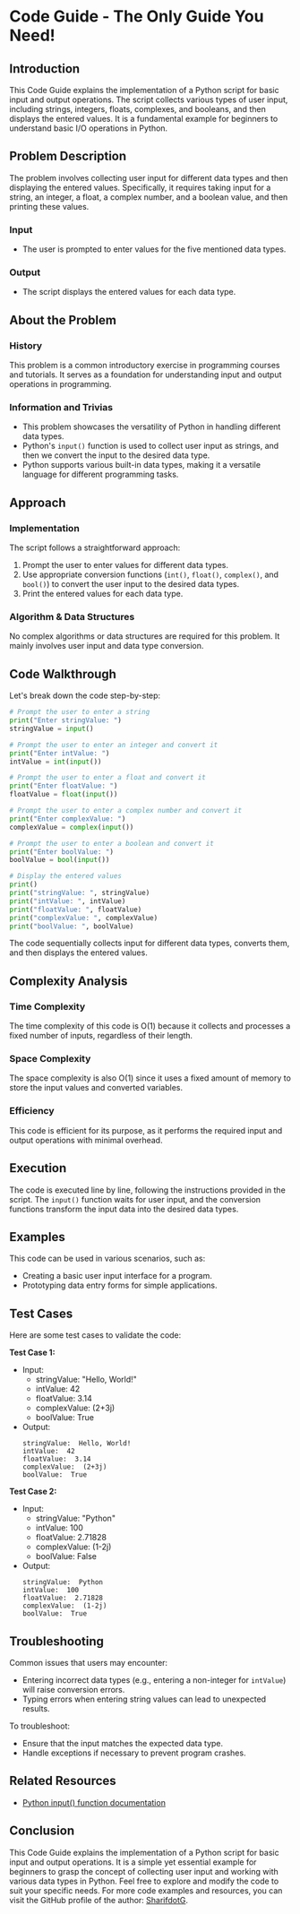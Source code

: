 # Code Guide - The Only Guide You Need!

## Introduction
This Code Guide explains the implementation of a Python script for basic input and output operations. The script collects various types of user input, including strings, integers, floats, complexes, and booleans, and then displays the entered values. It is a fundamental example for beginners to understand basic I/O operations in Python.

## Problem Description
The problem involves collecting user input for different data types and then displaying the entered values. Specifically, it requires taking input for a string, an integer, a float, a complex number, and a boolean value, and then printing these values.

### Input
- The user is prompted to enter values for the five mentioned data types.

### Output
- The script displays the entered values for each data type.

## About the Problem
### History
This problem is a common introductory exercise in programming courses and tutorials. It serves as a foundation for understanding input and output operations in programming.

### Information and Trivias
- This problem showcases the versatility of Python in handling different data types.
- Python's `input()` function is used to collect user input as strings, and then we convert the input to the desired data type.
- Python supports various built-in data types, making it a versatile language for different programming tasks.

## Approach
### Implementation
The script follows a straightforward approach:
1. Prompt the user to enter values for different data types.
2. Use appropriate conversion functions (`int()`, `float()`, `complex()`, and `bool()`) to convert the user input to the desired data types.
3. Print the entered values for each data type.

### Algorithm & Data Structures
No complex algorithms or data structures are required for this problem. It mainly involves user input and data type conversion.

## Code Walkthrough
Let's break down the code step-by-step:

```python
# Prompt the user to enter a string
print("Enter stringValue: ")
stringValue = input()

# Prompt the user to enter an integer and convert it
print("Enter intValue: ")
intValue = int(input())

# Prompt the user to enter a float and convert it
print("Enter floatValue: ")
floatValue = float(input())

# Prompt the user to enter a complex number and convert it
print("Enter complexValue: ")
complexValue = complex(input())

# Prompt the user to enter a boolean and convert it
print("Enter boolValue: ")
boolValue = bool(input())

# Display the entered values
print()
print("stringValue: ", stringValue)
print("intValue: ", intValue)
print("floatValue: ", floatValue)
print("complexValue: ", complexValue)
print("boolValue: ", boolValue)
```

The code sequentially collects input for different data types, converts them, and then displays the entered values.

## Complexity Analysis
### Time Complexity
The time complexity of this code is O(1) because it collects and processes a fixed number of inputs, regardless of their length.

### Space Complexity
The space complexity is also O(1) since it uses a fixed amount of memory to store the input values and converted variables.

### Efficiency
This code is efficient for its purpose, as it performs the required input and output operations with minimal overhead.

## Execution
The code is executed line by line, following the instructions provided in the script. The `input()` function waits for user input, and the conversion functions transform the input data into the desired data types.

## Examples
This code can be used in various scenarios, such as:
- Creating a basic user input interface for a program.
- Prototyping data entry forms for simple applications.

## Test Cases
Here are some test cases to validate the code:

**Test Case 1:**
- Input:
  - stringValue: "Hello, World!"
  - intValue: 42
  - floatValue: 3.14
  - complexValue: (2+3j)
  - boolValue: True
- Output:
  ```
  stringValue:  Hello, World!
  intValue:  42
  floatValue:  3.14
  complexValue:  (2+3j)
  boolValue:  True
  ```

**Test Case 2:**
- Input:
  - stringValue: "Python"
  - intValue: 100
  - floatValue: 2.71828
  - complexValue: (1-2j)
  - boolValue: False
- Output:
  ```
  stringValue:  Python
  intValue:  100
  floatValue:  2.71828
  complexValue:  (1-2j)
  boolValue:  True
  ```

## Troubleshooting
Common issues that users may encounter:
- Entering incorrect data types (e.g., entering a non-integer for `intValue`) will raise conversion errors.
- Typing errors when entering string values can lead to unexpected results.

To troubleshoot:
- Ensure that the input matches the expected data type.
- Handle exceptions if necessary to prevent program crashes.

## Related Resources
- [Python input() function documentation](https://docs.python.org/3/library/functions.html#input)

## Conclusion
This Code Guide explains the implementation of a Python script for basic input and output operations. It is a simple yet essential example for beginners to grasp the concept of collecting user input and working with various data types in Python. Feel free to explore and modify the code to suit your specific needs. For more code examples and resources, you can visit the GitHub profile of the author: [SharifdotG](https://github.com/SharifdotG).
